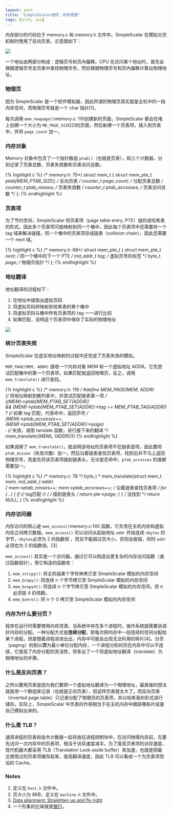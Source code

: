 ```yaml
---
layout: post
title: "SimpleScalar透视：内存管理"
tags: [arch, sys]
---
```



内存部分的代码位于 memory.c 和 memory.h 文件中。SimpleScalar 在模拟分页机制时使用了反向页表，示意图如下：


![](http://ww4.sinaimg.cn/mw690/534218ffjw1e6nkrn1fr6j20bi08wt94.jpg)


<!--more-->


一个地址由两部分构成：逻辑页号和页內偏移。CPU 在访问某个地址时，首先会根据逻辑页号去页表中查找物理页号，然后根据物理页号和页內偏移计算出物理地址。



### 物理页

因为 SimpleScalar 是一个软件模拟器，因此所谓的物理页其实就是主机中的一段内存空间，而物理页号就是一个 char 指针<span class="note">[1]</span>。


每次调用 `mem_newpage()`<span class="note">memory.c: 110</span>创建新的页面，SimpleScalar 都会在堆上创建一个大小为 `MD_PAGE_SIZE`<span class="note">[2]</span>的页面，然后新建一个页表项，插入到页表中，并将 `page_count` 加一。


### 内存对象

Memory 对象中包含了一个指针数组 `ptab[]`（也就是页表），和三个计数器，分别记录了页表总数、页表失效数和页表访问总数。

{% highlight c %}
/* memory.h: 75*/
struct mem_t {
  struct mem_pte_t *ptab[MEM_PTAB_SIZE]; /* 反向页表 */
  counter_t page_count;			/* 分配页表总数 */
  counter_t ptab_misses;		/* 页表失效数  */
  counter_t ptab_accesses;		/* 页表访问总数 */
};
{% endhighlight %}


### 页表项

为了节约空间，SimpleScalar 将页表项（page table entry, PTE）组织成哈希表的形式，因此多个页表项可能映射到同一个桶中，因此每个页表项中还需要存一个 tag 域来解决碰撞，同一个桶中的页表项存成链表（collision chain），因此还需要一个 next 域。


{% highlight c %}
/* memory.h: 68*/
struct mem_pte_t {
  struct mem_pte_t *next;	/* 同一个桶中的下一个 PTE */
  md_addr_t tag;		    /* 虚拟页号的标签 */
  byte_t *page;			    /* 物理页指针 */
};
{% endhighlight %}



### 地址翻译


地址翻译的过程如下： 

1. 在地址中提取出虚拟页码
2. 将虚拟页码转映射到哈希表的某个桶中
3. 将虚拟页码与桶中所有页表项的 tag 一一进行比较
4. 如果匹配，说明这个页表项中保存了实际的物理地址


![](http://ww1.sinaimg.cn/mw690/534218ffjw1e6nsvhmre4j20ca05s3yq.jpg)



### 统计页表失效


SimpleScalar 在虚实地址映射的过程中还完成了页表失效的模拟。


`MEM_PAGE(MEM, ADDR)` 接收一个内存对象 MEM 和一个虚拟地址 ADDR。它先尝试匹配桶中的第一个页表项，如果匹配就返回物理页，反之，调用 `mem_translate()` 进行查找。


{% highlight c %}
/* memory.h: 119 */
#define MEM_PAGE(MEM, ADDR)						\
  (/* 将地址映射到散列表中，并尝试匹配链表第一项 */	\
   ((MEM)->ptab[MEM_PTAB_SET(ADDR)]					\
    && (MEM)->ptab[MEM_PTAB_SET(ADDR)]->tag == MEM_PTAB_TAG(ADDR))	\
   ? (/* 如果 tag 匹配，代表命中，返回页号 */			\
      (MEM)->ptab_accesses++,						\
      (MEM)->ptab[MEM_PTAB_SET(ADDR)]->page)				\
   : (/* 失效，调用 tanslate 函数，进行接下来的翻译  */	\
      mem_translate((MEM), (ADDR))))
{% endhighlight %}


如果调用了 `mem_translate()`，就说明该地址的页表项不在链表首项，因此要将 `ptab_misses`（失效次数）加一，然后沿着链表查找页表项，找到后并不马上返回物理页号，而是先将该页表项插到链表头。无论是否命中，`ptab_accesses` 的值都需要加一。


{% highlight c %}
/* memory.c: 78 */
byte_t *
mem_translate(struct mem_t *mem, md_addr_t addr)		
{
  mem->ptab_misses++; mem->ptab_accesses++;
  /* 沿着链表查找页表项 */
  for (...) {
    if (/* tag匹配 */) {
	  /* 插到链表头 */
	  return pte->page;
	}
  }
  /* 没找到  */
  return NULL;
}
{% endhighlight %}


### 内存访问器


内存访问的核心是 `mem_access()`<span class="note">memory.c:140</span> 函数，它负责在主机内存和虚拟内存之间拷贝数据。`mem_access()` 可以访问从起始地址 `addr` 开始连续 `nbytes` 的字节，`nbytes`必须为 2 的指数倍 ，而且不能超过页大小，否则会报错，同时 `addr` 必须也为 2 的指数倍。<span class="note">[3]</span>


`mem_access()` 其实是一个访问器，通过它可以构造出更复杂的内存访问函数（通过函数指针），用它构造的函数有：


1. `mem_strcpy()`: 将主机端某个字符串拷贝至 SimpleScalar 模拟的内存空间
2. `mem_bcopy()`: 将连续 n 个字节拷贝至 SimpleScalar 模拟的内存空间
3. `mem_bcopy4()`: 将连续 n 个字节拷贝至 SimpleScalar 模拟的内存空间，但 n 必须是 4 的倍数。
4. `mem_bzero()`: 将 n 个 0 拷贝至 SimpleScalar 模拟的内存空间




### 内存为什么要分页？


程序在运行时需要使用内存资源，当系统中存在多个进程时，操作系统就需要协调好内存的分配。一种分配方式是**连续分配**，即每次把内存中一段连续的空间分配给某个进程，但是随着进程进进出出，内存中可能会出现无法利用的碎片<span class="note">[4]</span>。分页（paging）机制以**页**为最小单位分配内存，一个进程分到的页在内存中可以不连续，它提高了内存分配的灵活性，但多出了一个将虚拟地址翻译（translate）为物理地址的步骤。


### 什么是反向页表？


之所以要用页表是因为我们要把一个虚拟地址翻译为一个物理地址，最直接的想法就是用一个数组来记录（也就是正向页表），但这样页表就太大了。而反向页表（inverted page table）只记录分配了物理页的页表项，并以哈希表的形式进行储存。实际上，SimpleScalar 中页表的作用相当于在主机内存中跟踪哪些片段是自己模拟出来的。


### 什么是 TLB？


通常进程的页表和指令计数器一起存放在进程控制块中，在访问物理内存前，先要先访问一次内存中的页表项，相当于访存速度减半。为了提高页表项的访存速度，现代机器大都采用 TLB（Translation Look-aside buffer）来加速，也就是把最近使用过的页表项缓存起来，提高翻译速度，因此 TLB 可以看成一个为页表项而设的 Cache。




### Notes



1. 定义在 `host.h` 文件中。
1. 页大小为 8KB，定义在 `machine.h` 文件中。
1. [Data alignment: Straighten up and fly right](http://www.ibm.com/developerworks/library/pa-dalign/)
1. 一个形象的比喻就是[银行](http://blog.chengyichao.info/2010/11/17/memory-management/)。

